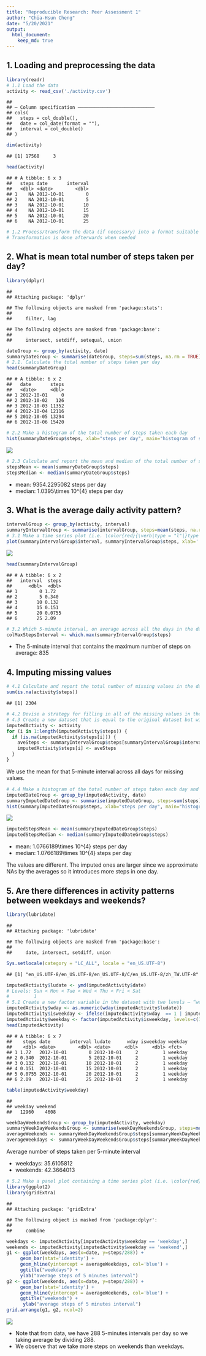 ```yaml
---
title: "Reproducible Research: Peer Assessment 1"
author: "Chia-Hsun Cheng"
date: "5/20/2021"
output:
  html_document:
    keep_md: true
---
```




## 1. Loading and preprocessing the data


```r
library(readr)
# 1.1 Load the data
activity <- read_csv('./activity.csv')
```

```
## 
## ─ Column specification ────────────────────────────
## cols(
##   steps = col_double(),
##   date = col_date(format = ""),
##   interval = col_double()
## )
```

```r
dim(activity)
```

```
## [1] 17568     3
```

```r
head(activity)
```

```
## # A tibble: 6 x 3
##   steps date       interval
##   <dbl> <date>        <dbl>
## 1    NA 2012-10-01        0
## 2    NA 2012-10-01        5
## 3    NA 2012-10-01       10
## 4    NA 2012-10-01       15
## 5    NA 2012-10-01       20
## 6    NA 2012-10-01       25
```

```r
# 1.2 Process/transform the data (if necessary) into a format suitable for your analysis
# Transformation is done afterwards when needed 
```

## 2. What is mean total number of steps taken per day?


```r
library(dplyr)
```

```
## 
## Attaching package: 'dplyr'
```

```
## The following objects are masked from 'package:stats':
## 
##     filter, lag
```

```
## The following objects are masked from 'package:base':
## 
##     intersect, setdiff, setequal, union
```

```r
dateGroup <- group_by(activity, date)
summaryDateGroup <- summarise(dateGroup, steps=sum(steps, na.rm = TRUE))
# 2.1. Calculate the total number of steps taken per day
head(summaryDateGroup)
```

```
## # A tibble: 6 x 2
##   date       steps
##   <date>     <dbl>
## 1 2012-10-01     0
## 2 2012-10-02   126
## 3 2012-10-03 11352
## 4 2012-10-04 12116
## 5 2012-10-05 13294
## 6 2012-10-06 15420
```


```r
# 2.2 Make a histogram of the total number of steps taken each day
hist(summaryDateGroup$steps, xlab="steps per day", main="histogram of steps per day")
```

![](PA1_template_files/figure-html/unnamed-chunk-3-1.png)<!-- -->


```r
# 2.3 Calculate and report the mean and median of the total number of steps taken per day
stepsMean <- mean(summaryDateGroup$steps)
stepsMedian <- median(summaryDateGroup$steps)
```

* mean: 9354.2295082 steps per day
* median: 1.0395\times 10^{4} steps per day


## 3. What is the average daily activity pattern?


```r
intervalGroup <- group_by(activity, interval)
summaryIntervalGroup <- summarise(intervalGroup, steps=mean(steps, na.rm=TRUE))
# 3.1 Make a time series plot (i.e. \color{red}{\verb|type = "l"|}type = "l") of the 5-minute interval (x-axis) and the average number of steps taken, averaged across all days (y-axis)
plot(summaryIntervalGroup$interval, summaryIntervalGroup$steps, xlab=' 5-minute interval', ylab='average number of steps', type='l')
```

![](PA1_template_files/figure-html/unnamed-chunk-5-1.png)<!-- -->


```r
head(summaryIntervalGroup)
```

```
## # A tibble: 6 x 2
##   interval  steps
##      <dbl>  <dbl>
## 1        0 1.72  
## 2        5 0.340 
## 3       10 0.132 
## 4       15 0.151 
## 5       20 0.0755
## 6       25 2.09
```

```r
# 3.2 Which 5-minute interval, on average across all the days in the dataset, contains the maximum number of steps?
colMaxStepsInterval <- which.max(summaryIntervalGroup$steps)
```

* The 5-minute interval that contains  the maximum number of steps on average: 835

## 4. Imputing missing values


```r
# 4.1 Calculate and report the total number of missing values in the dataset (i.e. the total number of rows with \color{red}{\verb|NA|}NAs)
sum(is.na(activity$steps))
```

```
## [1] 2304
```


```r
# 4.2 Devise a strategy for filling in all of the missing values in the dataset. The strategy does not need to be sophisticated. For example, you could use the mean/median for that day, or the mean for that 5-minute interval, etc.
# 4.3 Create a new dataset that is equal to the original dataset but with the missing data filled in.
imputedActivity <- activity
for (i in 1:length(imputedActivity$steps)) {
  if (is.na(imputedActivity$steps[i])) {
    aveSteps <- summaryIntervalGroup$steps[summaryIntervalGroup$interval == imputedActivity$interval[i]]
    imputedActivity$steps[i] <- aveSteps
  }
}
```

We use the mean for that 5-minute interval across all days for missing values.


```r
# 4.4 Make a histogram of the total number of steps taken each day and Calculate and report the mean and median total number of steps taken per day. Do these values differ from the estimates from the first part of the assignment? What is the impact of imputing missing data on the estimates of the total daily number of steps?
imputedDateGroup <- group_by(imputedActivity, date)
summaryImputedDateGroup <- summarise(imputedDateGroup, steps=sum(steps))
hist(summaryImputedDateGroup$steps, xlab="steps per day", main="histogram of steps per day")
```

![](PA1_template_files/figure-html/unnamed-chunk-9-1.png)<!-- -->

```r
imputedStepsMean <- mean(summaryImputedDateGroup$steps)
imputedStepsMedian <- median(summaryImputedDateGroup$steps)
```

* mean: 1.0766189\times 10^{4} steps per day
* median: 1.0766189\times 10^{4} steps per day

The values are different. The imputed ones are larger since we approximate NAs by the averages so it introduces more steps in one day.

## 5. Are there differences in activity patterns between weekdays and weekends?



```r
library(lubridate)
```

```
## 
## Attaching package: 'lubridate'
```

```
## The following objects are masked from 'package:base':
## 
##     date, intersect, setdiff, union
```

```r
Sys.setlocale(category = "LC_ALL", locale = "en_US.UTF-8")
```

```
## [1] "en_US.UTF-8/en_US.UTF-8/en_US.UTF-8/C/en_US.UTF-8/zh_TW.UTF-8"
```

```r
imputedActivity$ludate <- ymd(imputedActivity$date)
# Levels: Sun < Mon < Tue < Wed < Thu < Fri < Sat
#         1
# 5.1 Create a new factor variable in the dataset with two levels – “weekday” and “weekend” indicating whether a given date is a weekday or weekend day.
imputedActivity$wday <- as.numeric(wday(imputedActivity$ludate))
imputedActivity$isweekday <- ifelse(imputedActivity$wday  == 1 | imputedActivity$wday == 7, 0, 1)
imputedActivity$weekday <- factor(imputedActivity$isweekday, levels=c(1,0), labels = c('weekday', 'weekend'))
head(imputedActivity)
```

```
## # A tibble: 6 x 7
##    steps date       interval ludate      wday isweekday weekday
##    <dbl> <date>        <dbl> <date>     <dbl>     <dbl> <fct>  
## 1 1.72   2012-10-01        0 2012-10-01     2         1 weekday
## 2 0.340  2012-10-01        5 2012-10-01     2         1 weekday
## 3 0.132  2012-10-01       10 2012-10-01     2         1 weekday
## 4 0.151  2012-10-01       15 2012-10-01     2         1 weekday
## 5 0.0755 2012-10-01       20 2012-10-01     2         1 weekday
## 6 2.09   2012-10-01       25 2012-10-01     2         1 weekday
```

```r
table(imputedActivity$weekday)
```

```
## 
## weekday weekend 
##   12960    4608
```

```r
weekDayWeekendsGroup <- group_by(imputedActivity, weekday)
summaryWeekDayWeekendsGroup <- summarise(weekDayWeekendsGroup, steps=mean(steps))
averageWeekends <- summaryWeekDayWeekendsGroup$steps[summaryWeekDayWeekendsGroup$weekday == "weekend"]
averageWeekdays <- summaryWeekDayWeekendsGroup$steps[summaryWeekDayWeekendsGroup$weekday == "weekday"]
```

Average number of steps taken per 5-minute interval

* weekdays: 35.6105812
* weekends: 42.3664013


```r
# 5.2 Make a panel plot containing a time series plot (i.e. \color{red}{\verb|type = "l"|}type = "l") of the 5-minute interval (x-axis) and the average number of steps taken, averaged across all weekday days or weekend days (y-axis).
library(ggplot2)
library(gridExtra)
```

```
## 
## Attaching package: 'gridExtra'
```

```
## The following object is masked from 'package:dplyr':
## 
##     combine
```

```r
weekdays <- imputedActivity[imputedActivity$weekday == 'weekday',]
weekends <- imputedActivity[imputedActivity$weekday == 'weekend',]
g1 <- ggplot(weekdays, aes(x=date, y=steps/288)) +
     geom_bar(stat='identity') +
     geom_hline(yintercept = averageWeekdays, col='blue') +
     ggtitle("weekdays") +
     ylab("average steps of 5 minutes interval")
g2 <- ggplot(weekends, aes(x=date, y=steps/288)) +
     geom_bar(stat='identity') +
     geom_hline(yintercept = averageWeekends, col='blue') +
     ggtitle("weekends") +
      ylab("average steps of 5 minutes interval")
grid.arrange(g1, g2, ncol=2)
```

![](PA1_template_files/figure-html/unnamed-chunk-11-1.png)<!-- -->

* Note that from data, we have 288 5-minutes intervals per day so we taking average by dividing 288.
* We observe that we take more steps on weekends than weekdays.




